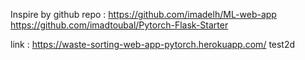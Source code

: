 Inspire by github repo : 
https://github.com/imadelh/ML-web-app
https://github.com/imadtoubal/Pytorch-Flask-Starter

link : https://waste-sorting-web-app-pytorch.herokuapp.com/
test2d